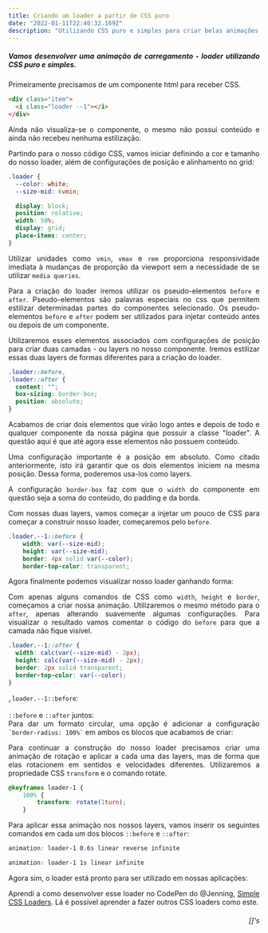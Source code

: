 ```yaml
---
title: Criando um loader a partir de CSS puro
date: "2022-01-11T22:40:32.169Z"
description: "Utilizando CSS puro e simples para criar belas animações de carregamento."
---
```


<div style="text-align: justify">

##### Vamos desenvolver uma animação de carregamento - loader utilizando CSS puro e simples.

<div class="item"><i class="loader --1 animation"></i></div>

Primeiramente precisamos de um componente html para receber CSS.

```html
<div class="item">
  <i class="loader --1"></i>
</div>
```

Ainda não visualiza-se o componente, o mesmo não possui conteúdo e ainda não recebeu nenhuma estilização.

Partindo para o nosso código CSS, vamos iniciar definindo a cor e tamanho do nosso loader, além de configurações de posição e alinhamento no grid:

```css
.loader {
  --color: white;
  --size-mid: 6vmin;

  display: block;
  position: relative;
  width: 50%;
  display: grid;
  place-items: center;
}
```
Utilizar unidades como `vmin`, `vmax` e `rem` proporciona responsividade imediata à mudanças de proporção da viewport sem a necessidade de se utilizar `media queries`.

Para a criação do loader iremos utilizar os pseudo-elementos `before` e `after`. Pseudo-elementos são palavras especiais no css que permitem estilizar determinadas partes do componentes selecionado. Os pseudo-elementos `before` e `after` podem ser utilizados para injetar conteúdo antes ou depois de um componente. 

Utilizaremos esses elementos associados com configurações de posição para criar duas camadas - ou layers no nosso componente. Iremos estilizar essas duas layers de formas diferentes para a criação do loader.

```css
.loader::before,
.loader::after {
  content: "";
  box-sizing: border-box;
  position: absolute;
}
```

Acabamos de criar dois elementos que virão logo antes e depois de todo e qualquer componente da nossa página que possuir a classe "loader". A questão aqui é que até agora esse elementos não possuem conteúdo.

Uma configuração importante é a posição em absoluto. Como citado anteriormente, isto irá garantir que os dois elementos iniciem na mesma posição. Dessa forma, poderemos usa-los como layers.

A configuração `border-box` faz com que o `width` do componente em questão seja a soma do conteúdo, do padding e da borda.

Com nossas duas layers, vamos começar a injetar um pouco de CSS para começar a construir nosso loader, começaremos pelo `before`.

```css
.loader.--1::before {
	width: var(--size-mid);
	height: var(--size-mid);
	border: 4px solid var(--color);
	border-top-color: transparent;
```
<div class="wrapper"><div class="notes">Agora finalmente podemos visualizar nosso loader ganhando forma:</div><div class="item">
  <i class="loader exemplo" style="width: var(--size-mid);height: var(--size-mid);border: 4px solid var(--color);border-top-color: transparent;"></i>
</div></div>

Com apenas alguns comandos de CSS como `width`, `height` e `border`, começamos a criar nossa animação. Utilizaremos o mesmo método para o `after`, apenas alterando suavemente algumas configurações. Para visualizar o resultado vamos comentar o código do `before` para que a camada não fique visível.

```css
.loader.--1::after {
  width: calc(var(--size-mid) - 2px);
  height: calc(var(--size-mid) - 2px);
  border: 2px solid transparent;
  border-top-color: var(--color);
}
```

<div class="wrapper"><div class="notes"><code>.loader.--1::before</code>:</div><div class="item">
  <i class="loader exemplo" style="width: calc(var(--size-mid) - 2px);height: calc(var(--size-mid) - 2px);border: 2px solid transparent;border-top-color: var(--color);"></i>
</div></div>

<div class="wrapper"><div class="notes"><code>::before</code> e <code>::after</code> juntos:</div><div class="item">
  <i class="loader --A" style="border-radius: 0%;"></i>
</div></div>



<div class="wrapper"><div class="notes">Para dar um formato circular, uma opção é adicionar a configuração <code>`border-radius: 100%`</code> em ambos os blocos que acabamos de criar:</div><div class="item"><i class="loader --1"></i></div></div>

Para continuar a construção do nosso loader precisamos criar uma animação de rotação e aplicar a cada uma das layers, mas de forma que elas rotacionem em sentidos e velocidades diferentes. Utilizaremos a propriedade CSS `transform` e o comando rotate.

```css
@keyframes loader-1 {
	100% {
		transform: rotate(1turn);
	}
```
Para aplicar essa animação nos nossos layers, vamos inserir os seguintes comandos em cada um dos blocos `::before` e `::after`:

```css
animation: loader-1 0.6s linear reverse infinite

animation: loader-1 1s linear infinite
```
<div class="wrapper"><div class="notes">Agora sim, o loader está pronto para ser utilizado em nossas aplicações:</div><div class="item"><i class="loader --1 animation"></i></div></div>

Aprendi a como desenvolver esse loader no CodePen do @Jenning, [Simple CSS Loaders](https://codepen.io/jenning/pen/YzNmzaV). Lá é possivel aprender a fazer outros CSS loaders como este.

<div style="text-align: right">

###### []'s

